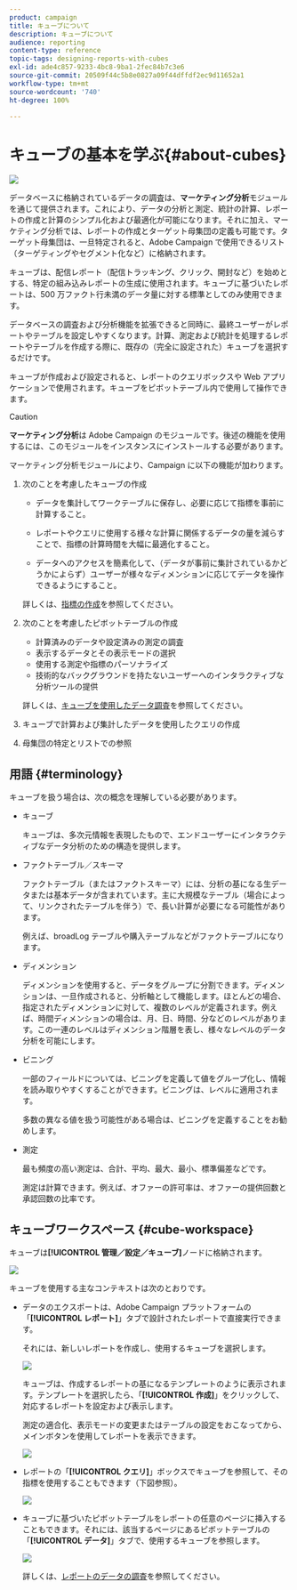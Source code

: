 ```yaml
---
product: campaign
title: キューブについて
description: キューブについて
audience: reporting
content-type: reference
topic-tags: designing-reports-with-cubes
exl-id: ade4c857-9233-4bc8-9ba1-2fec84b7c3e6
source-git-commit: 20509f44c5b8e0827a09f44dffdf2ec9d11652a1
workflow-type: tm+mt
source-wordcount: '740'
ht-degree: 100%

---
```


# キューブの基本を学ぶ{#about-cubes}

![](../../assets/common.svg)

データベースに格納されているデータの調査は、**マーケティング分析**&#x200B;モジュールを通じて提供されます。これにより、データの分析と測定、統計の計算、レポートの作成と計算のシンプル化および最適化が可能になります。それに加え、マーケティング分析では、レポートの作成とターゲット母集団の定義も可能です。ターゲット母集団は、一旦特定されると、Adobe Campaign で使用できるリスト（ターゲティングやセグメント化など）に格納されます。

キューブは、配信レポート（配信トラッキング、クリック、開封など）を始めとする、特定の組み込みレポートの生成に使用されます。キューブに基づいたレポートは、500 万ファクト行未満のデータ量に対する標準としてのみ使用できます。

データベースの調査および分析機能を拡張できると同時に、最終ユーザーがレポートやテーブルを設定しやすくなります。計算、測定および統計を処理するレポートやテーブルを作成する際に、既存の（完全に設定された）キューブを選択するだけです。

キューブが作成および設定されると、レポートのクエリボックスや Web アプリケーションで使用されます。キューブをピボットテーブル内で使用して操作できます。

>[!CAUTION]
>
>**マーケティング分析**&#x200B;は Adobe Campaign のモジュールです。後述の機能を使用するには、このモジュールをインスタンスにインストールする必要があります。

マーケティング分析モジュールにより、Campaign に以下の機能が加わります。

1. 次のことを考慮したキューブの作成

   * データを集計してワークテーブルに保存し、必要に応じて指標を事前に計算すること。

   * レポートやクエリに使用する様々な計算に関係するデータの量を減らすことで、指標の計算時間を大幅に最適化すること。
   * データへのアクセスを簡素化して、（データが事前に集計されているかどうかによらず）ユーザーが様々なディメンションに応じてデータを操作できるようにすること。

   詳しくは、[指標の作成](../../reporting/using/creating-indicators.md)を参照してください。

1. 次のことを考慮したピボットテーブルの作成

   * 計算済みのデータや設定済みの測定の調査
   * 表示するデータとその表示モードの選択
   * 使用する測定や指標のパーソナライズ
   * 技術的なバックグラウンドを持たないユーザーへのインタラクティブな分析ツールの提供

   詳しくは、[キューブを使用したデータ調査](../../reporting/using/using-cubes-to-explore-data.md)を参照してください。

1. キューブで計算および集計したデータを使用したクエリの作成
1. 母集団の特定とリストでの参照

## 用語 {#terminology}

キューブを扱う場合は、次の概念を理解している必要があります。

* キューブ

   キューブは、多次元情報を表現したもので、エンドユーザーにインタラクティブなデータ分析のための構造を提供します。

* ファクトテーブル／スキーマ

   ファクトテーブル（またはファクトスキーマ）には、分析の基になる生データまたは基本データが含まれています。主に大規模なテーブル（場合によって、リンクされたテーブルを伴う）で、長い計算が必要になる可能性があります。

   例えば、broadLog テーブルや購入テーブルなどがファクトテーブルになります。

* ディメンション

   ディメンションを使用すると、データをグループに分割できます。ディメンションは、一旦作成されると、分析軸として機能します。ほとんどの場合、指定されたディメンションに対して、複数のレベルが定義されます。例えば、時間ディメンションの場合は、月、日、時間、分などのレベルがあります。この一連のレベルはディメンション階層を表し、様々なレベルのデータ分析を可能にします。

* ビニング

   一部のフィールドについては、ビニングを定義して値をグループ化し、情報を読み取りやすくすることができます。ビニングは、レベルに適用されます。

   多数の異なる値を扱う可能性がある場合は、ビニングを定義することをお勧めします。

* 測定

   最も頻度の高い測定は、合計、平均、最大、最小、標準偏差などです。

   測定は計算できます。例えば、オファーの許可率は、オファーの提供回数と承認回数の比率です。

## キューブワークスペース {#cube-workspace}

キューブは&#x200B;**[!UICONTROL 管理／設定／キューブ]**&#x200B;ノードに格納されます。

![](assets/s_advuser_cube_node.png)

キューブを使用する主なコンテキストは次のとおりです。

* データのエクスポートは、Adobe Campaign プラットフォームの「**[!UICONTROL レポート]**」タブで設計されたレポートで直接実行できます。

   それには、新しいレポートを作成し、使用するキューブを選択します。

   ![](assets/cube_create_new.png)

   キューブは、作成するレポートの基になるテンプレートのように表示されます。テンプレートを選択したら、「**[!UICONTROL 作成]**」をクリックして、対応するレポートを設定および表示します。

   測定の適合化、表示モードの変更またはテーブルの設定をおこなってから、メインボタンを使用してレポートを表示できます。

   ![](assets/cube_display_new.png)

* レポートの「**[!UICONTROL クエリ]**」ボックスでキューブを参照して、その指標を使用することもできます（下図参照）。

   ![](assets/s_advuser_query_using_a_cube.png)

* キューブに基づいたピボットテーブルをレポートの任意のページに挿入することもできます。それには、該当するページにあるピボットテーブルの「**[!UICONTROL データ]**」タブで、使用するキューブを参照します。

   ![](assets/s_advuser_cube_in_report.png)

   詳しくは、[レポートのデータの調査](../../reporting/using/using-cubes-to-explore-data.md#exploring-the-data-in-a-report)を参照してください。
